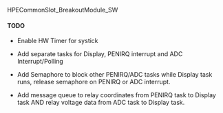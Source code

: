 HPECommonSlot_BreakoutModule_SW


#### TODO

- Enable HW Timer for systick
- Add separate tasks for Display, PENIRQ interrupt and ADC Interrupt/Polling

- Add Semaphore to block other PENIRQ/ADC tasks while Display task runs, release semaphore on PENIRQ or ADC interrupt.
- Add message queue to relay coordinates from PENIRQ task to Display task AND relay voltage data from ADC task to Display task.
